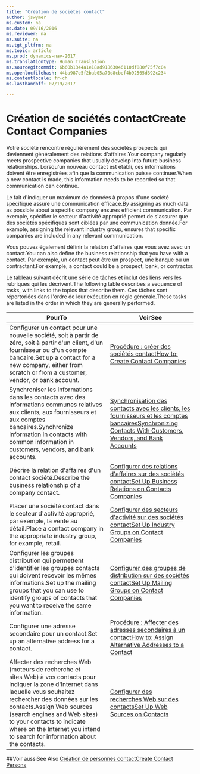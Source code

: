 ```yaml
---
title: "Création de sociétés contact"
author: jswymer
ms.custom: na
ms.date: 09/16/2016
ms.reviewer: na
ms.suite: na
ms.tgt_pltfrm: na
ms.topic: article
ms.prod: dynamics-nav-2017
ms.translationtype: Human Translation
ms.sourcegitcommit: 6b60b1344a1e18ad91863046110df880f75f7c04
ms.openlocfilehash: 44ba987e5f2bab05a70d8cbef4b92565d392c234
ms.contentlocale: fr-ch
ms.lasthandoff: 07/19/2017

---
```

# <a name="create-contact-companies"></a><span data-ttu-id="93bb0-102">Création de sociétés contact</span><span class="sxs-lookup"><span data-stu-id="93bb0-102">Create Contact Companies</span></span>
<span data-ttu-id="93bb0-103">Votre société rencontre régulièrement des sociétés prospects qui deviennent généralement des relations d'affaires.</span><span class="sxs-lookup"><span data-stu-id="93bb0-103">Your company regularly meets prospective companies that usually develop into future business relationships.</span></span> <span data-ttu-id="93bb0-104">Lorsqu'un nouveau contact est établi, ces informations doivent être enregistrées afin que la communication puisse continuer.</span><span class="sxs-lookup"><span data-stu-id="93bb0-104">When a new contact is made, this information needs to be recorded so that communication can continue.</span></span>

<span data-ttu-id="93bb0-105">Le fait d'indiquer un maximum de données à propos d'une société spécifique assure une communication efficace.</span><span class="sxs-lookup"><span data-stu-id="93bb0-105">By assigning as much data as possible about a specific company ensures efficient communication.</span></span> <span data-ttu-id="93bb0-106">Par exemple, spécifier le secteur d'activité approprié permet de s'assurer que des sociétés spécifiques sont ciblées par une communication donnée.</span><span class="sxs-lookup"><span data-stu-id="93bb0-106">For example, assigning the relevant industry group, ensures that specific companies are included in any relevant communication.</span></span>

<span data-ttu-id="93bb0-107">Vous pouvez également définir la relation d'affaires que vous avez avec un contact.</span><span class="sxs-lookup"><span data-stu-id="93bb0-107">You can also define the business relationship that you have with a contact.</span></span> <span data-ttu-id="93bb0-108">Par exemple, un contact peut être un prospect, une banque ou un contractant.</span><span class="sxs-lookup"><span data-stu-id="93bb0-108">For example, a contact could be a prospect, bank, or contractor.</span></span>

<span data-ttu-id="93bb0-109">Le tableau suivant décrit une série de tâches et inclut des liens vers les rubriques qui les décrivent.</span><span class="sxs-lookup"><span data-stu-id="93bb0-109">The following table describes a sequence of tasks, with links to the topics that describe them.</span></span> <span data-ttu-id="93bb0-110">Ces tâches sont répertoriées dans l'ordre de leur exécution en règle générale.</span><span class="sxs-lookup"><span data-stu-id="93bb0-110">These tasks are listed in the order in which they are generally performed.</span></span>

|<span data-ttu-id="93bb0-111">Pour</span><span class="sxs-lookup"><span data-stu-id="93bb0-111">To</span></span> |<span data-ttu-id="93bb0-112">Voir</span><span class="sxs-lookup"><span data-stu-id="93bb0-112">See</span></span> |
|---|----|
|<span data-ttu-id="93bb0-113">Configurer un contact pour une nouvelle société, soit à partir de zéro, soit à partir d'un client, d'un fournisseur ou d'un compte bancaire.</span><span class="sxs-lookup"><span data-stu-id="93bb0-113">Set up a contact for a new company, either from scratch or from a customer, vendor, or bank account.</span></span>|[<span data-ttu-id="93bb0-114">Procédure : créer des sociétés contact</span><span class="sxs-lookup"><span data-stu-id="93bb0-114">How to: Create Contact Companies</span></span>](marketing-how-create-contact-companies.md)|
|<span data-ttu-id="93bb0-115">Synchroniser les informations dans les contacts avec des informations communes relatives aux clients, aux fournisseurs et aux comptes bancaires.</span><span class="sxs-lookup"><span data-stu-id="93bb0-115">Synchronize information in contacts with common information in customers, vendors, and bank accounts.</span></span>|[<span data-ttu-id="93bb0-116">Synchronisation des contacts avec les clients, les fournisseurs et les comptes bancaires</span><span class="sxs-lookup"><span data-stu-id="93bb0-116">Synchronizing Contacts With Customers, Vendors, and Bank Accounts</span></span>](marketing-synchronize-contacts-customers-vendors-bank-accounts.md)|
|<span data-ttu-id="93bb0-117">Décrire la relation d'affaires d'un contact société.</span><span class="sxs-lookup"><span data-stu-id="93bb0-117">Describe the business relationship of a company contact.</span></span>|[<span data-ttu-id="93bb0-118">Configurer des relations d'affaires sur des sociétés contact</span><span class="sxs-lookup"><span data-stu-id="93bb0-118">Set Up Business Relations on Contacts Companies</span></span>](marketing-business-relations.md)|
|<span data-ttu-id="93bb0-119">Placer une société contact dans le secteur d'activité approprié, par exemple, la vente au détail.</span><span class="sxs-lookup"><span data-stu-id="93bb0-119">Place a contact company in the appropriate industry group, for example, retail.</span></span>|[<span data-ttu-id="93bb0-120">Configurer des secteurs d'activité sur des sociétés contact</span><span class="sxs-lookup"><span data-stu-id="93bb0-120">Set Up Industry Groups on Contact Companies</span></span>](marketing-industry-groups.md)|
|<span data-ttu-id="93bb0-121">Configurer les groupes distribution qui permettent d'identifier les groupes contacts qui doivent recevoir les mêmes informations.</span><span class="sxs-lookup"><span data-stu-id="93bb0-121">Set up the mailing groups that you can use to identify groups of contacts that you want to receive the same information.</span></span>|[<span data-ttu-id="93bb0-122">Configurer des groupes de distribution sur des sociétés contact</span><span class="sxs-lookup"><span data-stu-id="93bb0-122">Set Up Mailing Groups on Contact Companies</span></span>](marketing-mailing-groups.md)|
|<span data-ttu-id="93bb0-123">Configurer une adresse secondaire pour un contact.</span><span class="sxs-lookup"><span data-stu-id="93bb0-123">Set up an alternative address for a contact.</span></span>|[<span data-ttu-id="93bb0-124">Procédure : Affecter des adresses secondaires à un contact</span><span class="sxs-lookup"><span data-stu-id="93bb0-124">How to: Assign Alternative Addresses to a Contact</span></span>](marketing-how-assign-alternative-address.md)|
|<span data-ttu-id="93bb0-125">Affecter des recherches Web (moteurs de recherche et sites Web) à vos contacts pour indiquer la zone d'Internet dans laquelle vous souhaitez rechercher des données sur les contacts.</span><span class="sxs-lookup"><span data-stu-id="93bb0-125">Assign Web sources (search engines and Web sites) to your contacts to indicate where on the Internet you intend to search for information about the contacts.</span></span>|[<span data-ttu-id="93bb0-126">Configurer des recherches Web sur des contacts</span><span class="sxs-lookup"><span data-stu-id="93bb0-126">Set Up Web Sources on Contacts</span></span>](marketing-web-sources.md)|

##<a name="see-also"></a><span data-ttu-id="93bb0-127">Voir aussi</span><span class="sxs-lookup"><span data-stu-id="93bb0-127">See Also</span></span>
[<span data-ttu-id="93bb0-128">Création de personnes contact</span><span class="sxs-lookup"><span data-stu-id="93bb0-128">Create Contact Persons</span></span>](marketing-create-contact-persons.md)

